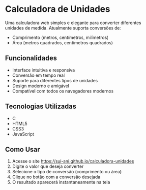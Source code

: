 # Calculadora de Unidades

Uma calculadora web simples e elegante para converter diferentes unidades de medida. Atualmente suporta conversões de:
- Comprimento (metros, centímetros, milímetros)
- Área (metros quadrados, centímetros quadrados)

## Funcionalidades

- Interface intuitiva e responsiva
- Conversão em tempo real
- Suporte para diferentes tipos de unidades
- Design moderno e amigável
- Compatível com todos os navegadores modernos

## Tecnologias Utilizadas

- C
- HTML5
- CSS3
- JavaScript

## Como Usar

1. Acesse o site https://sui-ani.github.io/calculadora-unidades
2. Digite o valor que deseja converter
3. Selecione o tipo de conversão (comprimento ou área)
4. Clique no botão com a conversão desejada
5. O resultado aparecerá instantaneamente na tela
